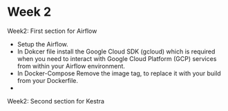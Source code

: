 # Week 2
Week2: First section for Airflow 
 - Setup the Airflow.
 - In Dokcer file install the Google Cloud SDK (gcloud) which is required when you need to interact with Google Cloud Platform (GCP) services from within your Airflow environment.
 - In Docker-Compose Remove the image tag, to replace it with your build from your Dockerfile.
 - 


Week2: Second section for Kestra
